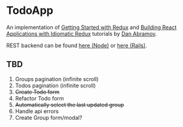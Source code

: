 # TodoApp

An implementation of [Getting Started with Redux](https://egghead.io/courses/getting-started-with-redux) and [Building React Applications with Idiomatic Redux](https://egghead.io/courses/building-react-applications-with-idiomatic-redux) tutorials by [Dan Abramov](https://github.com/gaearon).

REST backend can be found [here (Node)](https://github.com/xSaber/todoapp-api) or [here (Rails)](https://github.com/Prutya/todoapp-api).

## TBD
1. Groups pagination (infinite scroll)
1. Todos pagination (infinite scroll)
1. ~~Create Todo form~~
1. Refactor Todo form
1. ~~Automatically select the last updated group~~
1. Handle api errors
1. Create Group form/modal?

